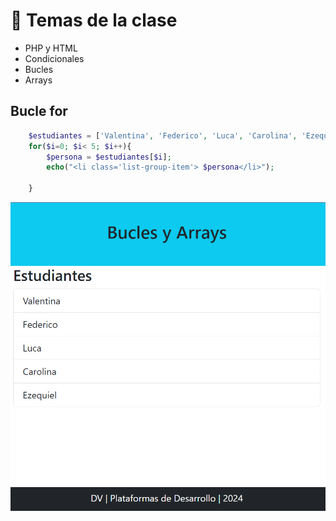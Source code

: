 # 🎯 Temas de la clase
- PHP y HTML
- Condicionales
- Bucles
- Arrays

## Bucle for
``` php
    $estudiantes = ['Valentina', 'Federico', 'Luca', 'Carolina', 'Ezequiel'];
    for($i=0; $i< 5; $i++){
        $persona = $estudiantes[$i];
        echo("<li class='list-group-item'> $persona</li>");

    }
```


![Captura de pantalla](images/captura.png)